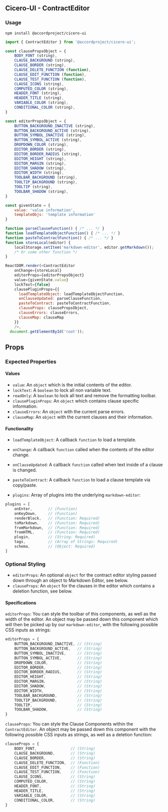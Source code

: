 ## Cicero-UI - ContractEditor

### Usage

```shell
npm install @accordproject/cicero-ui
```

```js
import { ContractEditor } from '@accordproject/cicero-ui';

const clausePropsObject = {
    BODY_FONT (string),
    CLAUSE_BACKGROUND (string),
    CLAUSE_BORDER (string),
    CLAUSE_DELETE_FUNCTION (function),
    CLAUSE_EDIT_FUNCTION (function),
    CLAUSE_TEST_FUNCTION (function),
    CLAUSE_ICONS (string),
    COMPUTED_COLOR (string),
    HEADER_FONT (string),
    HEADER_TITLE (string),
    VARIABLE_COLOR (string),
    CONDITIONAL_COLOR (string),
}

const editorPropsObject = {
    BUTTON_BACKGROUND_INACTIVE (string),
    BUTTON_BACKGROUND_ACTIVE (string),
    BUTTON_SYMBOL_INACTIVE (string),
    BUTTON_SYMBOL_ACTIVE (string),
    DROPDOWN_COLOR (string),
    EDITOR_BORDER (string),
    EDITOR_BORDER_RADIUS (string),
    EDITOR_HEIGHT (string),
    EDITOR_MARGIN (string),
    EDITOR_SHADOW (string),
    EDITOR_WIDTH (string),
    TOOLBAR_BACKGROUND (string),
    TOOLTIP_BACKGROUND (string),
    TOOLTIP (string),
    TOOLBAR_SHADOW (string),
}

const givenState = {
    value: 'value information',
    templateObjs: 'template information'
}

function parseClauseFunction() { /* ... */ }
function loadTemplateObjectFunction() { /* ... */ }
function pasteToContractFunction() { /* ... */ }
function storeLocal(editor) {
    localStorage.setItem('markdown-editor', editor.getMarkdown());
    /* Or some other function */
}

ReactDOM.render(<ContractEditor
    onChange={storeLocal}
    editorProps={editorPropsObject}
    value={givenState.value}
    lockText={false}
    clausePluginProps={{
      loadTemplateObject: loadTemplateObjectFunction,
      onClauseUpdated: parseClauseFunction,
      pasteToContract: pasteToContractFunction,
      clauseProps: clausePropsObject,
      clauseErrors: clauseErrors,
      clauseMap: clauseMap
    }}
    />,
  document.getElementById('root'));
```


## Props

### Expected Properties

#### Values

- `value`: An `object` which is the initial contents of the editor.
- `lockText`: A `boolean` to lock all non variable text.
- `readOnly`: A `boolean` to lock all text and remove the formatting toolbar.
- `clausePluginProps`: An `object` which contains clause specific information.
- `clauseErrors`: An `object` with the current parse errors.
- `clauseMap`: An `object` with the current clauses and their information.

#### Functionality

- `loadTemplateObject`: A callback `function` to load a template.
- `onChange`: A callback `function` called when the contents of the editor change.
- `onClauseUpdated`: A callback `function` called when text inside of a clause is changed.
- `pasteToContract`: A callback `function` to load a clause template via copy/paste.

- `plugins`:
Array of plugins into the underlying `markdown-editor`:
```js
plugins = [
    onEnter,       // (Function)
    onKeyDown,     // (Function)
    renderBlock,   // (Function: Required)
    toMarkdown,    // (Function: Required)
    fromMarkdown,  // (Function: Required)
    fromHTML,      // (Function: Required)
    plugin,        // (String: Required)
    tags,          // (Array of Strings: Required)
    schema,        // (Object: Required)
]
```

### Optional Styling

- `editorProps`: An optional `object` for the contract editor styling passed down through an object to Markdown Editor, see below.
- `clauseProps`: An `object` for the clauses in the editor which contains a deletion function, see below.

#### Specifications

`editorProps`:
You can style the toolbar of this components, as well as the width of the editor. An object may be passed down this component which will then be picked up by our `markdown-editor`, with the following possible CSS inputs as strings:
```js
editorProps = {
    BUTTON_BACKGROUND_INACTIVE, // (String)
    BUTTON_BACKGROUND_ACTIVE,   // (String)
    BUTTON_SYMBOL_INACTIVE,     // (String)
    BUTTON_SYMBOL_ACTIVE,       // (String)
    DROPDOWN_COLOR,             // (String)
    EDITOR_BORDER,              // (String)
    EDITOR_BORDER_RADIUS,       // (String)
    EDITOR_HEIGHT,              // (String)
    EDITOR_MARGIN,              // (String)
    EDITOR_SHADOW,              // (String)
    EDITOR_WIDTH,               // (String)
    TOOLBAR_BACKGROUND,         // (String)
    TOOLTIP_BACKGROUND,         // (String)
    TOOLTIP,                    // (String)
    TOOLBAR_SHADOW,             // (String)
}
```

`clauseProps`:
You can style the Clause Components within the `ContractEditor`. An object may be passed down this component with the following possible CSS inputs as strings, as well as a deletion function:
```js
clauseProps = {
    BODY_FONT,               // (String)
    CLAUSE_BACKGROUND,       // (String)
    CLAUSE_BORDER,           // (String)
    CLAUSE_DELETE_FUNCTION,  // (Function)
    CLAUSE_EDIT_FUNCTION,    // (Function)
    CLAUSE_TEST_FUNCTION,    // (Function)
    CLAUSE_ICONS,            // (String)
    COMPUTED_COLOR,          // (String)
    HEADER_FONT,             // (String)
    HEADER_TITLE,            // (String)
    VARIABLE_COLOR,          // (String)
    CONDITIONAL_COLOR,       // (String)
}
```